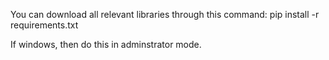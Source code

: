 You can download all relevant libraries through this command: 
pip install -r requirements.txt



If windows, then do this in adminstrator mode.